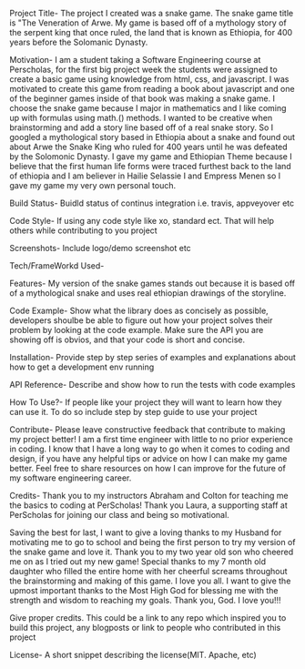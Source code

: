 Project Title-
The project I created was a snake game. The snake game title is "The Veneration of Arwe. My game is based off of a mythology story of the serpent king that once ruled, the land that is known as Ethiopia, for 400 years before the Solomanic Dynasty.

Motivation-
I am a student taking a Software Engineering course at Perscholas, for the first big project week the students were assigned to create a basic game using knowledge from html, css, and javascript. I was motivated to create this game from reading a book about javascript and one of the beginner games inside of that book was making a snake game. I choose the snake game because I major in mathematics and I like coming up with formulas using math.() methods. I wanted to be creative when brainstorming and add a story line based off of a real snake story. So I googled a mythological story based in Ethiopia about a snake and found out about Arwe the Snake King who ruled for 400 years until he was defeated by the Solomonic Dynasty. I gave my game and Ethiopian Theme because I believe that the first human life forms were traced furthest back to the land of ethiopia and I am believer in Hailie Selassie I and Empress Menen so I gave my game my very own personal touch.

Build Status-
Buidld status of continus integration i.e. travis, appveyover etc

Code Style-
If using any code style like xo, standard ect. That will help others while contributing to you project

Screenshots-
Include logo/demo screenshot etc

Tech/FrameWorkd Used-

Features-
My version of the snake games stands out because it is based off of a mythological snake and uses real ethiopian drawings of the storyline. 

Code Example-
Show what the library does as concisely as possible, developers shoulbe be able to figure out how your project solves their problem by looking at the code example. Make sure the API you are showing off is obvios, and that your code is short and concise.

Installation-
Provide step by step series of examples and explanations about how to get a development env running

API Reference-
Describe and show how to run the tests with code examples

How To Use?-
If people like your project they will want to learn how they can use it. To do so include step by step guide to use your project

Contribute-
Please leave constructive feedback that contribute to making my project better! I am a first time engineer with little to no prior experience in coding. I know that I have a long way to go when it comes to coding and design, if you have any helpful tips or advice on how I can make my game better. Feel free to share resources on how I can improve for the future of my software engineering career.

Credits-
Thank you to my instructors Abraham and Colton for teaching me the basics to coding at PerScholas! Thank you Laura, a supporting staff at PerScholas for joining our class and being so motivational.

Saving the best for last, I want to give a loving thanks to my Husband for motivating me to go to school and being the first person to try my version of the snake game and love it. Thank you to my two year old son who cheered me on as I tried out my new game! Special thanks to my 7 month old daughter who filled the entire home with her cheerful screams throughout the brainstorming and making of this game. I love you all. I want to give the upmost important thanks to the Most High God for blessing me with the strength and wisdom to reaching my goals. Thank you, God. I love you!!!

Give proper credits. This could be a link to any repo which inspired you to build this project, any blogposts or link to people who contributed in this project

License-
A short snippet describing the license(MIT. Apache, etc)